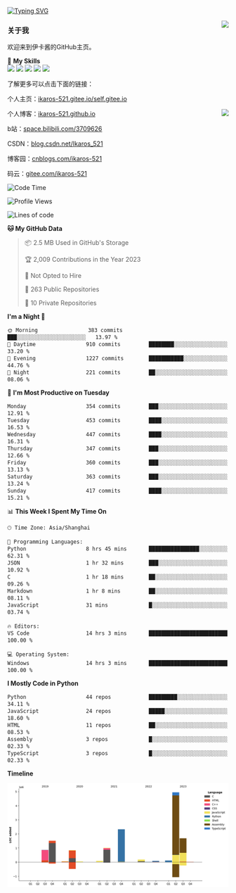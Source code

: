 [![Typing SVG](https://readme-typing-svg.herokuapp.com?size=25&duration=2500&color=8C43EA&vCenter=true&width=200&height=40&lines=Hi+Welcome+%F0%9F%91%8B%F0%9F%8F%BB;I'm+Love丶伊卡洛斯)](https://git.io/typing-svg)

<a href="#">
  <img align="right" src="https://github-readme-stats.vercel.app/api?username=Ikaros-521&count_private=true&show_icons=true&bg_color=15,f2f7fd,E0EAFC" />
</a>

### 关于我

欢迎来到伊卡酱的GitHub主页。

🌟 **My Skills**  
![](https://img.shields.io/badge/-C-A8B9CC?style=flat-square&logo=C&logoColor=fff)
![](https://img.shields.io/badge/-Python-3776AB?style=flat-square&logo=Python&logoColor=fff)
![](https://img.shields.io/badge/-JavaScript-F7DF1E?style=flat-square&logo=JavaScript&logoColor=fff)
![](https://img.shields.io/badge/-C++-00599C?style=flat-square&logo=Cpp&logoColor=fff)
![](https://img.shields.io/badge/-Linux-000000?style=flat-square&logo=Linux&logoColor=fff)

了解更多可以点击下面的链接：  

个人主页：[ikaros-521.gitee.io/self.gitee.io](https://ikaros-521.gitee.io/self.gitee.io/)  

<img align='right' src="https://github.com/Ikaros-521/Ikaros-521/assets/40910637/3a5e50bc-91dc-4aa5-b7a0-8b27ad1c2b33" height="432">

个人博客：[ikaros-521.github.io](https://ikaros-521.github.io/)  

b站：[space.bilibili.com/3709626](https://space.bilibili.com/3709626)  

CSDN：[blog.csdn.net/Ikaros_521](https://blog.csdn.net/Ikaros_521)  

博客园：[cnblogs.com/ikaros-521](https://www.cnblogs.com/ikaros-521)  

码云：[gitee.com/ikaros-521](https://gitee.com/ikaros-521)  


<!--START_SECTION:waka-->
![Code Time](http://img.shields.io/badge/Code%20Time-903%20hrs%205%20mins-blue)

![Profile Views](http://img.shields.io/badge/Profile%20Views-30-blue)

![Lines of code](https://img.shields.io/badge/From%20Hello%20World%20I%27ve%20Written-13.8%20million%20lines%20of%20code-blue)

**🐱 My GitHub Data** 

> 📦 2.5 MB Used in GitHub's Storage 
 > 
> 🏆 2,009 Contributions in the Year 2023
 > 
> 🚫 Not Opted to Hire
 > 
> 📜 263 Public Repositories 
 > 
> 🔑 10 Private Repositories 
 > 
**I'm a Night 🦉** 

```text
🌞 Morning                383 commits         ███░░░░░░░░░░░░░░░░░░░░░░   13.97 % 
🌆 Daytime                910 commits         ████████░░░░░░░░░░░░░░░░░   33.20 % 
🌃 Evening                1227 commits        ███████████░░░░░░░░░░░░░░   44.76 % 
🌙 Night                  221 commits         ██░░░░░░░░░░░░░░░░░░░░░░░   08.06 % 
```
📅 **I'm Most Productive on Tuesday** 

```text
Monday                   354 commits         ███░░░░░░░░░░░░░░░░░░░░░░   12.91 % 
Tuesday                  453 commits         ████░░░░░░░░░░░░░░░░░░░░░   16.53 % 
Wednesday                447 commits         ████░░░░░░░░░░░░░░░░░░░░░   16.31 % 
Thursday                 347 commits         ███░░░░░░░░░░░░░░░░░░░░░░   12.66 % 
Friday                   360 commits         ███░░░░░░░░░░░░░░░░░░░░░░   13.13 % 
Saturday                 363 commits         ███░░░░░░░░░░░░░░░░░░░░░░   13.24 % 
Sunday                   417 commits         ████░░░░░░░░░░░░░░░░░░░░░   15.21 % 
```


📊 **This Week I Spent My Time On** 

```text
🕑︎ Time Zone: Asia/Shanghai

💬 Programming Languages: 
Python                   8 hrs 45 mins       ████████████████░░░░░░░░░   62.31 % 
JSON                     1 hr 32 mins        ███░░░░░░░░░░░░░░░░░░░░░░   10.92 % 
C                        1 hr 18 mins        ██░░░░░░░░░░░░░░░░░░░░░░░   09.26 % 
Markdown                 1 hr 8 mins         ██░░░░░░░░░░░░░░░░░░░░░░░   08.11 % 
JavaScript               31 mins             █░░░░░░░░░░░░░░░░░░░░░░░░   03.74 % 

🔥 Editors: 
VS Code                  14 hrs 3 mins       █████████████████████████   100.00 % 

💻 Operating System: 
Windows                  14 hrs 3 mins       █████████████████████████   100.00 % 
```

**I Mostly Code in Python** 

```text
Python                   44 repos            █████████░░░░░░░░░░░░░░░░   34.11 % 
JavaScript               24 repos            █████░░░░░░░░░░░░░░░░░░░░   18.60 % 
HTML                     11 repos            ██░░░░░░░░░░░░░░░░░░░░░░░   08.53 % 
Assembly                 3 repos             █░░░░░░░░░░░░░░░░░░░░░░░░   02.33 % 
TypeScript               3 repos             █░░░░░░░░░░░░░░░░░░░░░░░░   02.33 % 
```



**Timeline**

![Lines of Code chart](https://raw.githubusercontent.com/Ikaros-521/Ikaros-521/main/assets/bar_graph.png)


<!--END_SECTION:waka-->


<!--
**Ikaros-521/Ikaros-521** is a ✨ _special_ ✨ repository because its `README.md` (this file) appears on your GitHub profile.

Here are some ideas to get you started:

- 🔭 I’m currently working on ...
- 🌱 I’m currently learning ...
- 👯 I’m looking to collaborate on ...
- 🤔 I’m looking for help with ...
- 💬 Ask me about ...
- 📫 How to reach me: ...
- 😄 Pronouns: ...
- ⚡ Fun fact: ...
-->
